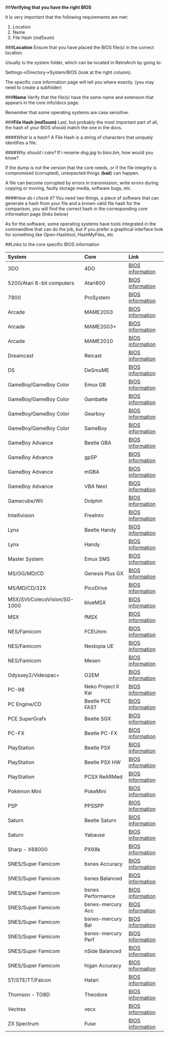 ##**Verifying that you have the right BIOS**

It is very important that the following requirements are met:

1. Location
2. Name
3. File Hash (md5sum)

###**Location**
Ensure that you have placed the BIOS file(s) in the correct location.

Usually is the system folder, which can be located in RetroArch by going to:

Settings->Directory->System/BIOS (look at the right column).

The specific core information page will tell you where exactly. (you may need to create a subfolder)

###**Name**
Verify that the file(s) have the same name and extension that appears in the core info/docs page.

Remember that some operating systems are case sensitive.

###**File Hash (md5sum)**
Last, but probably the most important part of all, the hash of your BIOS should match the one in the docs.

####*What is a hash?*
A File Hash is a string of characters that uniquely identifies a file.

####*Why should i care?*
If i rename *dog.jpg* to *bios.bin*, how would you know?

If the dump is not the version that the core needs, or if the file integrity is compromised (corrupted), unexpected things (**bad**) can happen.

A file can become corrupted by errors in transmission, write errors during copying or moving, faulty storage media, software bugs, etc. 

####*How do i check it?*
You need two things, a piece of software that can generate a hash from your file and a known valid file hash for the comparison, you will find the correct hash in the corresponding core information page (links below)

As for the software, some operating systems have tools integrated in the commandline that can do the job, but if you prefer a graphical interface look for something like Open-Hashtool, HashMyFiles, etc

##Links to the core specific BIOS information

System                        | Core               | Link |
|:----------------------------|:-------------------|:--------------------------------------------------------------------|
3DO                           | 4DO                | [BIOS information](https://docs.libretro.com/library/4do/#bios)
5200/Atari 8-bit computers    | Atari800           | [BIOS information](https://docs.libretro.com/library/atari800/#bios)
7800                          | ProSystem          | [BIOS information](https://docs.libretro.com/library/prosystem/#bios)
Arcade                        | MAME2003           | [BIOS information](https://docs.libretro.com/library/mame_2003/#bios)
Arcade                        | MAME2003+          | [BIOS information](https://docs.libretro.com/library/mame2003_plus/#bios)
Arcade                        | MAME2010           | [BIOS information](https://docs.libretro.com/library/mame_2010/#bios)
Dreamcast                     | Reicast            | [BIOS information](https://docs.libretro.com/library/reicast/#bios)
DS                            | DeSmuME            | [BIOS information](https://docs.libretro.com/library/desmume/#bios)
GameBoy/GameBoy Color         | Emux GB            | [BIOS information](https://docs.libretro.com/library/emux_gb/#bios)
GameBoy/GameBoy Color         | Gambatte           | [BIOS information](https://docs.libretro.com/library/gambatte/#bios)
GameBoy/GameBoy Color         | Gearboy            | [BIOS information](https://docs.libretro.com/library/gearboy/#bios)
GameBoy/GameBoy Color         | SameBoy            | [BIOS information](https://docs.libretro.com/library/sameboy/#bios)
GameBoy Advance               | Beetle GBA         | [BIOS information](https://docs.libretro.com/library/beetle_gba/#bios)
GameBoy Advance               | gpSP               | [BIOS information](https://docs.libretro.com/library/gpsp/#bios)
GameBoy Advance               | mGBA               | [BIOS information](https://docs.libretro.com/library/mgba/#bios)
GameBoy Advance               | VBA Next           | [BIOS information](https://docs.libretro.com/library/vba_next/#bios)
Gamecube/Wii                  | Dolphin            | [BIOS information](https://docs.libretro.com/library/dolphin/#bios)
Intellivision                 | FreeIntv           | [BIOS information](https://docs.libretro.com/library/freeintv/#bios)
Lynx                          | Beetle Handy       | [BIOS information](https://docs.libretro.com/library/beetle_handy/#bios)
Lynx                          | Handy              | [BIOS information](https://docs.libretro.com/library/handy/#bios)
Master System                 | Emux SMS           | [BIOS information](https://docs.libretro.com/library/emux_sms/#bios)
MS/GG/MD/CD                   | Genesis Plus GX    | [BIOS information](https://docs.libretro.com/library/genesis_plus_gx/#bios)
MS/MD/CD/32X                  | PicoDrive          | [BIOS information](https://docs.libretro.com/library/picodrive/#bios)
MSX/SVI/ColecoVision/SG-1000  | blueMSX            | [BIOS information](https://docs.libretro.com/library/bluemsx/#bios)
MSX                           | fMSX               | [BIOS information](https://docs.libretro.com/library/fmsx/#bios)
NES/Famicom                   | FCEUmm             | [BIOS information](https://docs.libretro.com/library/fceumm/#bios)
NES/Famicom                   | Nestopia UE        | [BIOS information](https://docs.libretro.com/library/nestopia_ue/#bios)
NES/Famicom                   | Mesen              | [BIOS information](https://docs.libretro.com/library/mesen/#bios)
Odyssey2/Videopac+            | O2EM               | [BIOS information](https://docs.libretro.com/library/o2em/#bios)
PC-98                         | Neko Project II Kai| [BIOS information](https://docs.libretro.com/library/neko_project_ii_kai/#bios)
PC Engine/CD                  | Beetle PCE FAST    | [BIOS information](https://docs.libretro.com/library/beetle_pce_fast/#bios)
PCE SuperGrafx                | Beetle SGX         | [BIOS information](https://docs.libretro.com/library/beetle_sgx/#bios)
PC-FX                         | Beetle PC-FX       | [BIOS information](https://docs.libretro.com/library/beetle_pc_fx/#bios)
PlayStation                   | Beetle PSX         | [BIOS information](https://docs.libretro.com/library/beetle_psx/#bios)
PlayStation                   | Beetle PSX HW      | [BIOS information](https://docs.libretro.com/library/beetle_psx_hw/#bios)
PlayStation                   | PCSX ReARMed       | [BIOS information](https://docs.libretro.com/library/pcsx_rearmed/#bios)
Pokémon Mini                  | PokeMini           | [BIOS information](https://docs.libretro.com/library/pokemini/#bios)
PSP                           | PPSSPP             | [BIOS information](https://docs.libretro.com/library/ppsspp/#bios)
Saturn                        | Beetle Saturn      | [BIOS information](https://docs.libretro.com/library/beetle_saturn/#bios)
Saturn                        | Yabause            | [BIOS information](https://docs.libretro.com/library/yabause/#bios)
Sharp - X68000                | PX68k              | [BIOS information](https://docs.libretro.com/library/px68k/#bios)
SNES/Super Famicom            | bsnes Accuracy     | [BIOS information](https://docs.libretro.com/library/bsnes_accuracy/#bios)
SNES/Super Famicom            | bsnes Balanced     | [BIOS information](https://docs.libretro.com/library/bsnes_balanced/#bios)
SNES/Super Famicom            | bsnes Performance  | [BIOS information](https://docs.libretro.com/library/bsnes_performance/#bios)
SNES/Super Famicom            | bsnes-mercury Acc  | [BIOS information](https://docs.libretro.com/library/bsnes_mercury_accuracy/#bios)
SNES/Super Famicom            | bsnes-mercury Bal  | [BIOS information](https://docs.libretro.com/library/bsnes_mercury_balanced/#bios)
SNES/Super Famicom            | bsnes-mercury Perf | [BIOS information](https://docs.libretro.com/library/bsnes_mercury_performance/#bios)
SNES/Super Famicom            | nSide Balanced     | [BIOS information](https://docs.libretro.com/library/nside_balanced/#bios)
SNES/Super Famicom            | higan Accuracy     | [BIOS information](https://docs.libretro.com/library/higan_accuracy/#bios)
ST/STE/TT/Falcon              | Hatari             | [BIOS information](https://docs.libretro.com/library/hatari/#bios)
Thomson - TO8D                | Theodore           | [BIOS information](https://docs.libretro.com/library/theodore/#bios)
Vectrex                       | vecx               | [BIOS information](https://docs.libretro.com/library/vecx/#bios)
ZX Spectrum                   | Fuse               | [BIOS information](https://docs.libretro.com/library/fuse/#bios)
